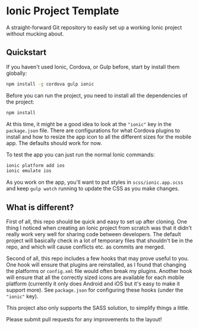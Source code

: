 Ionic Project Template
======================

A straight-forward Git repository to easily set up a working Ionic project
without mucking about.


Quickstart
----------

If you haven't used Ionic, Cordova, or Gulp before, start by install them
globally:

```sh
npm install -g cordova gulp ionic
```

Before you can run the project, you need to install all the dependencies
of the project:

```sh
npm install
```

At this time, it might be a good idea to look at the `"ionic"` key in the
`package.json` file. There are configurations for what Cordova plugins to
install and how to resize the app icon to all the different sizes for the
mobile app. The defaults should work for now.

To test the app you can just run the normal Ionic commands:

```sh
ionic platform add ios
ionic emulate ios
```

As you work on the app, you'll want to put styles in `scss/ionic.app.scss`
and keep `gulp watch` running to update the CSS as you make changes.


What is different?
------------------

First of all, this repo should be quick and easy to set up after cloning.
One thing I noticed when creating an Ionic project from scratch was that
it didn't really work very well for sharing code between developers. The
default project will basically check in a lot of temporary files that
shouldn't be in the repo, and which will cause conflicts etc. as commits
are merged.

Second of all, this repo includes a few hooks that may prove useful to
you. One hook will ensure that plugins are reinstalled, as I found that
changing the platforms or `config.xml` file would often break my plugins.
Another hook will ensure that all the correctly sized icons are available
for each mobile platform (currently it only does Android and iOS but it's
easy to make it support more). See `package.json` for configuring these
hooks (under the `"ionic"` key).

This project also only supports the SASS solution, to simplify things a
little.

Please submit pull requests for any improvements to the layout!
